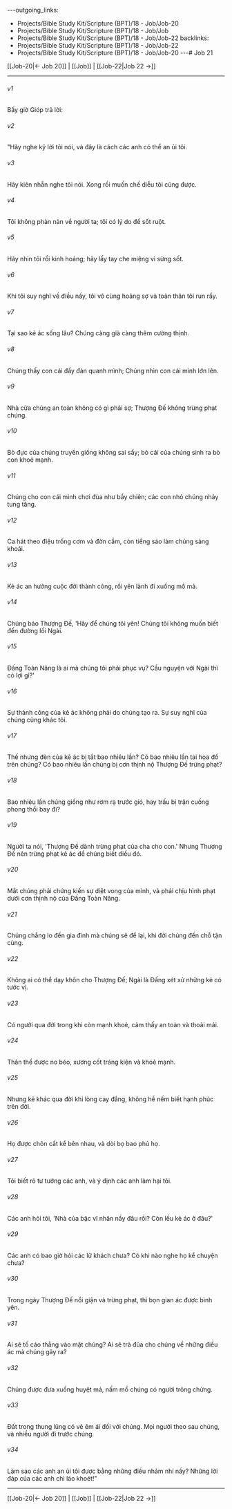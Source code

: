 ---outgoing_links:
  - Projects/Bible Study Kit/Scripture (BPT)/18 - Job/Job-20
  - Projects/Bible Study Kit/Scripture (BPT)/18 - Job/Job
  - Projects/Bible Study Kit/Scripture (BPT)/18 - Job/Job-22
backlinks:
  - Projects/Bible Study Kit/Scripture (BPT)/18 - Job/Job-22
  - Projects/Bible Study Kit/Scripture (BPT)/18 - Job/Job-20
---# Job 21

[[Job-20|← Job 20]] | [[Job]] | [[Job-22|Job 22 →]]
***



###### v1 
Bấy giờ Gióp trả lời: 

###### v2 
"Hãy nghe kỹ lời tôi nói, và đây là cách các anh có thể an ủi tôi. 

###### v3 
Hãy kiên nhẫn nghe tôi nói. Xong rồi muốn chế diễu tôi cũng được. 

###### v4 
Tôi không phàn nàn về người ta; tôi có lý do để sốt ruột. 

###### v5 
Hãy nhìn tôi rồi kinh hoảng; hãy lấy tay che miệng vì sửng sốt. 

###### v6 
Khi tôi suy nghĩ về điều nầy, tôi vô cùng hoảng sợ và toàn thân tôi run rẩy. 

###### v7 
Tại sao kẻ ác sống lâu? Chúng càng già càng thêm cường thịnh. 

###### v8 
Chúng thấy con cái đầy đàn quanh mình; Chúng nhìn con cái mình lớn lên. 

###### v9 
Nhà cửa chúng an toàn không có gì phải sợ; Thượng Đế không trừng phạt chúng. 

###### v10 
Bò đực của chúng truyền giống không sai sẩy; bò cái của chúng sinh ra bò con khoẻ mạnh. 

###### v11 
Chúng cho con cái mình chơi đùa như bầy chiên; các con nhỏ chúng nhảy tung tăng. 

###### v12 
Ca hát theo điệu trống cơm và đờn cầm, còn tiếng sáo làm chúng sảng khoái. 

###### v13 
Kẻ ác an hưởng cuộc đời thành công, rồi yên lành đi xuống mồ mả. 

###### v14 
Chúng bảo Thượng Đế, 'Hãy để chúng tôi yên! Chúng tôi không muốn biết đến đường lối Ngài. 

###### v15 
Đấng Toàn Năng là ai mà chúng tôi phải phục vụ? Cầu nguyện với Ngài thì có lợi gì?' 

###### v16 
Sự thành công của kẻ ác không phải do chúng tạo ra. Sự suy nghĩ của chúng cũng khác tôi. 

###### v17 
Thế nhưng đèn của kẻ ác bị tắt bao nhiêu lần? Có bao nhiêu lần tai họa đổ trên chúng? Có bao nhiêu lần chúng bị cơn thịnh nộ Thượng Đế trừng phạt? 

###### v18 
Bao nhiêu lần chúng giống như rơm rạ trước gió, hay trấu bị trận cuồng phong thổi bay đi? 

###### v19 
Người ta nói, 'Thượng Đế dành trừng phạt của cha cho con.' Nhưng Thượng Đế nên trừng phạt kẻ ác để chúng biết điều đó. 

###### v20 
Mắt chúng phải chứng kiến sự diệt vong của mình, và phải chịu hình phạt dưới cơn thịnh nộ của Đấng Toàn Năng. 

###### v21 
Chúng chẳng lo đến gia đình mà chúng sẽ để lại, khi đời chúng đến chỗ tận cùng. 

###### v22 
Không ai có thể dạy khôn cho Thượng Đế; Ngài là Đấng xét xử những kẻ có tước vị. 

###### v23 
Có người qua đời trong khi còn mạnh khoẻ, cảm thấy an toàn và thoải mái. 

###### v24 
Thân thể được no béo, xương cốt tráng kiện và khoẻ mạnh. 

###### v25 
Nhưng kẻ khác qua đời khi lòng cay đắng, không hề nếm biết hạnh phúc trên đời. 

###### v26 
Họ được chôn cất kề bên nhau, và dòi bọ bao phủ họ. 

###### v27 
Tôi biết rõ tư tưởng các anh, và ý định các anh làm hại tôi. 

###### v28 
Các anh hỏi tôi, 'Nhà của bậc vĩ nhân nầy đâu rồi? Còn lều kẻ ác ở đâu?' 

###### v29 
Các anh có bao giờ hỏi các lữ khách chưa? Có khi nào nghe họ kể chuyện chưa? 

###### v30 
Trong ngày Thượng Đế nổi giận và trừng phạt, thì bọn gian ác được bình yên. 

###### v31 
Ai sẽ tố cáo thẳng vào mặt chúng? Ai sẽ trả đũa cho chúng về những điều ác mà chúng gây ra? 

###### v32 
Chúng được đưa xuống huyệt mả, nấm mồ chúng có người trông chừng. 

###### v33 
Đất trong thung lũng có vẻ êm ái đối với chúng. Mọi người theo sau chúng, và nhiều người đi trước chúng. 

###### v34 
Làm sao các anh an ủi tôi được bằng những điều nhảm nhí nầy? Những lời đáp của các anh chỉ láo khoét!"

***
[[Job-20|← Job 20]] | [[Job]] | [[Job-22|Job 22 →]]
